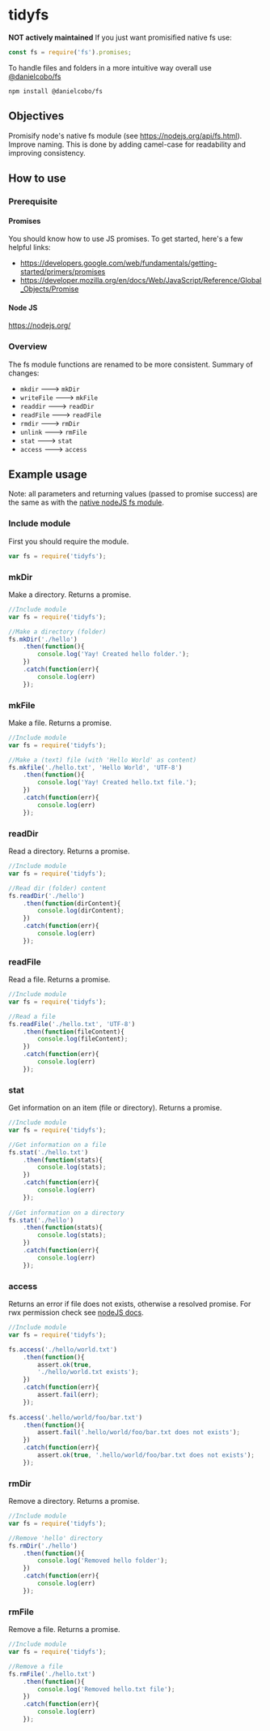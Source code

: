 # tidyfs

__NOT actively maintained__
If you just want promisified native fs use:

```javascript
const fs = require('fs').promises;
```

To handle files and folders in a more intuitive way overall use [@danielcobo/fs](https://github.com/danielcobo/fs)

```console
npm install @danielcobo/fs
```

## Objectives
Promisify node's native fs module (see https://nodejs.org/api/fs.html).
Improve naming. This is done by adding camel-case for readability and improving consistency.

## How to use

### Prerequisite

#### Promises
You should know how to use JS promises.
To get started, here's a few helpful links:
- https://developers.google.com/web/fundamentals/getting-started/primers/promises
- https://developer.mozilla.org/en/docs/Web/JavaScript/Reference/Global_Objects/Promise

#### Node JS
https://nodejs.org/

### Overview
The fs module functions are renamed to be more consistent.
Summary of changes:
- `mkdir` ---> `mkDir`
- `writeFile` ---> `mkFile`
- `readdir` ---> `readDir`
- `readFile` ---> `readFile`
- `rmdir` ---> `rmDir`
- `unlink` ---> `rmFile`
- `stat` ---> `stat`
- `access` ---> `access`

## Example usage
Note: all parameters and returning values (passed to promise 
success) are the same as with the [native nodeJS fs module][1].


### Include module
First you should require the module. 

```javascript
var fs = require('tidyfs');
```

### mkDir
Make a directory. 
Returns a promise.

```javascript
//Include module
var fs = require('tidyfs');

//Make a directory (folder)
fs.mkDir('./hello')
	.then(function(){
		console.log('Yay! Created hello folder.');
	})
	.catch(function(err){
		console.log(err)
	});
```

### mkFile
Make a file. 
Returns a promise.

```javascript
//Include module
var fs = require('tidyfs');

//Make a (text) file (with 'Hello World' as content)
fs.mkfile('./hello.txt', 'Hello World', 'UTF-8')
	.then(function(){
		console.log('Yay! Created hello.txt file.');
	})
	.catch(function(err){
		console.log(err)
	});
```

### readDir
Read a directory. 
Returns a promise.

```javascript
//Include module
var fs = require('tidyfs');

//Read dir (folder) content
fs.readDir('./hello')
	.then(function(dirContent){
		console.log(dirContent);
	})
	.catch(function(err){
		console.log(err)
	});
```

### readFile
Read a file. 
Returns a promise.

```javascript
//Include module
var fs = require('tidyfs');

//Read a file
fs.readFile('./hello.txt', 'UTF-8')
	.then(function(fileContent){
		console.log(fileContent);
	})
	.catch(function(err){
		console.log(err)
	});
```

### stat
Get information on an item (file or directory).
Returns a promise.

```javascript
//Include module
var fs = require('tidyfs');

//Get information on a file
fs.stat('./hello.txt')
	.then(function(stats){
		console.log(stats);
	})
	.catch(function(err){
		console.log(err)
	});
	
//Get information on a directory
fs.stat('./hello')
	.then(function(stats){
		console.log(stats);
	})
	.catch(function(err){
		console.log(err)
	});
```

### access
Returns an error if file does not exists, 
otherwise a resolved promise. For rwx
permission check see [nodeJS docs][1].

```javascript
//Include module
var fs = require('tidyfs');

fs.access('./hello/world.txt')
	.then(function(){
		assert.ok(true, 
		'./hello/world.txt exists');
	}) 
	.catch(function(err){
		assert.fail(err);
	});
	
fs.access('.hello/world/foo/bar.txt')
	.then(function(){
		assert.fail('.hello/world/foo/bar.txt does not exists');
	}) 
	.catch(function(err){
		assert.ok(true, '.hello/world/foo/bar.txt does not exists');
	});
```

### rmDir
Remove a directory. 
Returns a promise.

```javascript
//Include module
var fs = require('tidyfs');

//Remove 'hello' directory
fs.rmDir('./hello')
	.then(function(){
		console.log('Removed hello folder');
	})
	.catch(function(err){
		console.log(err)
	});
```

### rmFile
Remove a file. 
Returns a promise.

```javascript
//Include module
var fs = require('tidyfs');

//Remove a file
fs.rmFile('./hello.txt')
	.then(function(){
		console.log('Removed hello.txt file');
	})
	.catch(function(err){
		console.log(err)
	});
```

[1]: https://nodejs.org/api/fs.html
